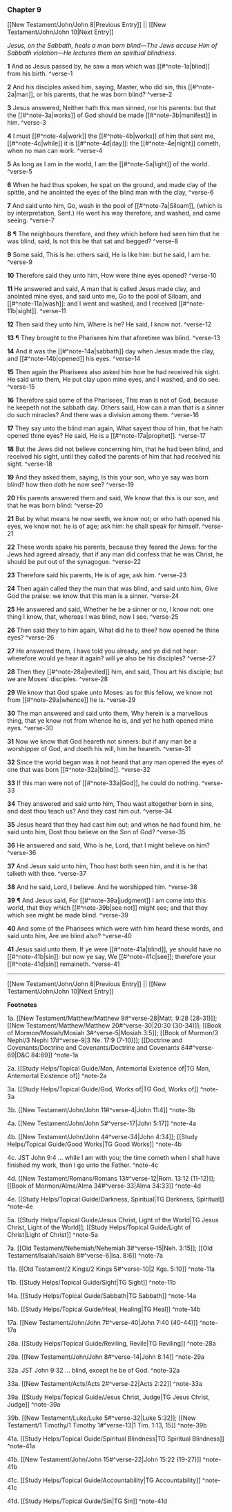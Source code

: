 ### Chapter 9

[[New Testament/John/John 8|Previous Entry]]  ||  [[New Testament/John/John 10|Next Entry]]

*Jesus, on the Sabbath, heals a man born blind—The Jews accuse Him of Sabbath violation—He lectures them on spiritual blindness.*

**1**    And as Jesus passed by, he saw a man which was [[#^note-1a|blind]] from his birth. ^verse-1

**2**  And his disciples asked him, saying, Master, who did sin, this [[#^note-2a|man]], or his parents, that he was born blind? ^verse-2

**3**  Jesus answered, Neither hath this man sinned, nor his parents: but that the [[#^note-3a|works]] of God should be made [[#^note-3b|manifest]] in him. ^verse-3

**4**  I must [[#^note-4a|work]] the [[#^note-4b|works]] of him that sent me, [[#^note-4c|while]] it is [[#^note-4d|day]]: the [[#^note-4e|night]] cometh, when no man can work. ^verse-4

**5**  As long as I am in the world, I am the [[#^note-5a|light]] of the world. ^verse-5

**6**  When he had thus spoken, he spat on the ground, and made clay of the spittle, and he anointed the eyes of the blind man with the clay, ^verse-6

**7**  And said unto him, Go, wash in the pool of [[#^note-7a|Siloam]], (which is by interpretation, Sent.) He went his way therefore, and washed, and came seeing. ^verse-7

**8**  ¶ The neighbours therefore, and they which before had seen him that he was blind, said, Is not this he that sat and begged? ^verse-8

**9**  Some said, This is he: others said, He is like him: but he said, I am he. ^verse-9

**10**  Therefore said they unto him, How were thine eyes opened? ^verse-10

**11**    He answered and said, A man that is called Jesus made clay, and anointed mine eyes, and said unto me, Go to the pool of Siloam, and [[#^note-11a|wash]]: and I went and washed, and I received [[#^note-11b|sight]]. ^verse-11

**12**  Then said they unto him, Where is he? He said, I know not. ^verse-12

**13**  ¶ They brought to the Pharisees him that aforetime was blind. ^verse-13

**14**  And it was the [[#^note-14a|sabbath]] day when Jesus made the clay, and [[#^note-14b|opened]] his eyes. ^verse-14

**15**  Then again the Pharisees also asked him how he had received his sight. He said unto them, He put clay upon mine eyes, and I washed, and do see. ^verse-15

**16**  Therefore said some of the Pharisees, This man is not of God, because he keepeth not the sabbath day. Others said, How can a man that is a sinner do such miracles? And there was a division among them. ^verse-16

**17**  They say unto the blind man again, What sayest thou of him, that he hath opened thine eyes? He said, He is a [[#^note-17a|prophet]]. ^verse-17

**18**  But the Jews did not believe concerning him, that he had been blind, and received his sight, until they called the parents of him that had received his sight. ^verse-18

**19**  And they asked them, saying, Is this your son, who ye say was born blind? how then doth he now see? ^verse-19

**20**  His parents answered them and said, We know that this is our son, and that he was born blind: ^verse-20

**21**  But by what means he now seeth, we know not; or who hath opened his eyes, we know not: he is of age; ask him: he shall speak for himself. ^verse-21

**22**  These words spake his parents, because they feared the Jews: for the Jews had agreed already, that if any man did confess that he was Christ, he should be put out of the synagogue. ^verse-22

**23**  Therefore said his parents, He is of age; ask him. ^verse-23

**24**  Then again called they the man that was blind, and said unto him, Give God the praise: we know that this man is a sinner. ^verse-24

**25**  He answered and said, Whether he be a sinner or no, I know not: one thing I know, that, whereas I was blind, now I see. ^verse-25

**26**  Then said they to him again, What did he to thee? how opened he thine eyes? ^verse-26

**27**  He answered them, I have told you already, and ye did not hear: wherefore would ye hear it again? will ye also be his disciples? ^verse-27

**28**  Then they [[#^note-28a|reviled]] him, and said, Thou art his disciple; but we are Moses' disciples. ^verse-28

**29**  We know that God spake unto Moses: as for this fellow, we know not from [[#^note-29a|whence]] he is. ^verse-29

**30**  The man answered and said unto them, Why herein is a marvellous thing, that ye know not from whence he is, and yet he hath opened mine eyes. ^verse-30

**31**  Now we know that God heareth not sinners: but if any man be a worshipper of God, and doeth his will, him he heareth. ^verse-31

**32**  Since the world began was it not heard that any man opened the eyes of one that was born [[#^note-32a|blind]]. ^verse-32

**33**  If this man were not of [[#^note-33a|God]], he could do nothing. ^verse-33

**34**  They answered and said unto him, Thou wast altogether born in sins, and dost thou teach us? And they cast him out. ^verse-34

**35**  Jesus heard that they had cast him out; and when he had found him, he said unto him, Dost thou believe on the Son of God? ^verse-35

**36**  He answered and said, Who is he, Lord, that I might believe on him? ^verse-36

**37**  And Jesus said unto him, Thou hast both seen him, and it is he that talketh with thee. ^verse-37

**38**  And he said, Lord, I believe. And he worshipped him. ^verse-38

**39**  ¶ And Jesus said, For [[#^note-39a|judgment]] I am come into this world, that they which [[#^note-39b|see not]] might see; and that they which see might be made blind. ^verse-39

**40**  And some of the Pharisees which were with him heard these words, and said unto him, Are we blind also? ^verse-40

**41**  Jesus said unto them, If ye were [[#^note-41a|blind]], ye should have no [[#^note-41b|sin]]: but now ye say, We [[#^note-41c|see]]; therefore your [[#^note-41d|sin]] remaineth. ^verse-41


---
[[New Testament/John/John 8|Previous Entry]]  ||  [[New Testament/John/John 10|Next Entry]]


**Footnotes**


1a. [[New Testament/Matthew/Matthew 9#^verse-28|Matt. 9:28 (28-31)]]; [[New Testament/Matthew/Matthew 20#^verse-30|20:30 (30-34)]]; [[Book of Mormon/Mosiah/Mosiah 3#^verse-5|Mosiah 3:5]]; [[Book of Mormon/3 Nephi/3 Nephi 17#^verse-9|3 Ne. 17:9 (7-10)]]; [[Doctrine and Covenants/Doctrine and Covenants/Doctrine and Covenants 84#^verse-69|D&C 84:69]] ^note-1a

2a. [[Study Helps/Topical Guide/Man, Antemortal Existence of|TG Man, Antemortal Existence of]] ^note-2a

3a. [[Study Helps/Topical Guide/God, Works of|TG God, Works of]] ^note-3a

3b. [[New Testament/John/John 11#^verse-4|John 11:4]] ^note-3b

4a. [[New Testament/John/John 5#^verse-17|John 5:17]] ^note-4a

4b. [[New Testament/John/John 4#^verse-34|John 4:34]]; [[Study Helps/Topical Guide/Good Works|TG Good Works]] ^note-4b

4c. JST John 9:4 ... while I am with you; the time cometh when I shall have finished my work, then I go unto the Father. ^note-4c

4d. [[New Testament/Romans/Romans 13#^verse-12|Rom. 13:12 (11-12)]]; [[Book of Mormon/Alma/Alma 34#^verse-33|Alma 34:33]] ^note-4d

4e. [[Study Helps/Topical Guide/Darkness, Spiritual|TG Darkness, Spiritual]] ^note-4e

5a. [[Study Helps/Topical Guide/Jesus Christ, Light of the World|TG Jesus Christ, Light of the World]]; [[Study Helps/Topical Guide/Light of Christ|Light of Christ]] ^note-5a

7a. [[Old Testament/Nehemiah/Nehemiah 3#^verse-15|Neh. 3:15]]; [[Old Testament/Isaiah/Isaiah 8#^verse-6|Isa. 8:6]] ^note-7a

11a. [[Old Testament/2 Kings/2 Kings 5#^verse-10|2 Kgs. 5:10]] ^note-11a

11b. [[Study Helps/Topical Guide/Sight|TG Sight]] ^note-11b

14a. [[Study Helps/Topical Guide/Sabbath|TG Sabbath]] ^note-14a

14b. [[Study Helps/Topical Guide/Heal, Healing|TG Heal]] ^note-14b

17a. [[New Testament/John/John 7#^verse-40|John 7:40 (40-44)]] ^note-17a

28a. [[Study Helps/Topical Guide/Reviling, Revile|TG Reviling]] ^note-28a

29a. [[New Testament/John/John 8#^verse-14|John 8:14]] ^note-29a

32a. JST John 9:32 ... blind, except he be of God. ^note-32a

33a. [[New Testament/Acts/Acts 2#^verse-22|Acts 2:22]] ^note-33a

39a. [[Study Helps/Topical Guide/Jesus Christ, Judge|TG Jesus Christ, Judge]] ^note-39a

39b. [[New Testament/Luke/Luke 5#^verse-32|Luke 5:32]]; [[New Testament/1 Timothy/1 Timothy 1#^verse-13|1 Tim. 1:13, 15]] ^note-39b

41a. [[Study Helps/Topical Guide/Spiritual Blindness|TG Spiritual Blindness]] ^note-41a

41b. [[New Testament/John/John 15#^verse-22|John 15:22 (19-27)]] ^note-41b

41c. [[Study Helps/Topical Guide/Accountability|TG Accountability]] ^note-41c

41d. [[Study Helps/Topical Guide/Sin|TG Sin]] ^note-41d